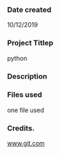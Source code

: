 ### Date created
10/12/2019

### Project Titlep
python
### Description



### Files used
one file used
	

### Credits.
www.git.com
